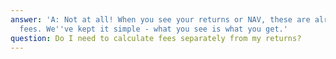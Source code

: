 ```yaml
---
answer: 'A: Not at all! When you see your returns or NAV, these are already net of
  fees. We''ve kept it simple - what you see is what you get.'
question: Do I need to calculate fees separately from my returns?
---
```

